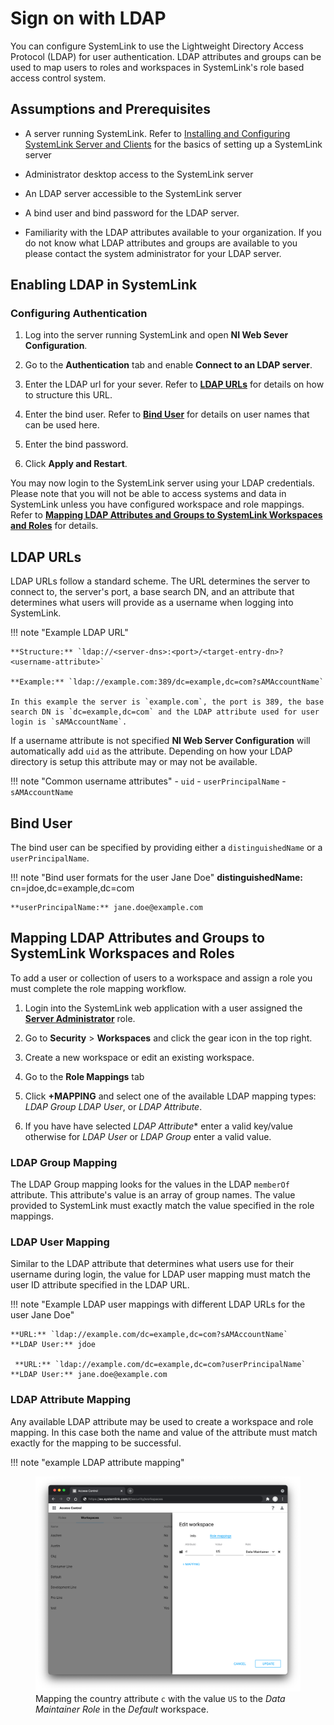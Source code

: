 # Sign on with LDAP

You can configure SystemLink to use the Lightweight Directory Access Protocol (LDAP) for user authentication. LDAP attributes and groups can be used to map users to roles and workspaces in SystemLink's role based access control system.

## Assumptions and Prerequisites

- A server running SystemLink. Refer to [Installing and Configuring SystemLink Server and Clients](https://www.ni.com/documentation/en/systemlink/latest/setup/configuring-systemlink-server-clients/) for the basics of setting up a SystemLink server

- Administrator desktop access to the SystemLink server

- An LDAP server accessible to the SystemLink server

- A bind user and bind password for the LDAP server.

- Familiarity with the LDAP attributes available to your organization. If you do not know what LDAP attributes and groups are available to you please contact the system administrator for your LDAP server.

## Enabling LDAP in SystemLink

### Configuring Authentication

1. Log into the server running SystemLink and open **NI Web Sever Configuration**.

2. Go to the **Authentication** tab and enable **Connect to an LDAP server**.

3. Enter the LDAP url for your sever. Refer to [**LDAP URLs**](#ldap-urls) for details on how to structure this URL.

4. Enter the bind user. Refer to [**Bind User**](#bind-user) for details on user names that can be used here.

5. Enter the bind password.

6. Click **Apply and Restart**.

You may now login to the SystemLink server using your LDAP credentials. Please note that you will not be able to access systems and data in SystemLink unless you have configured workspace and role mappings. Refer to [**Mapping LDAP Attributes and Groups to SystemLink Workspaces and Roles**](#mapping-ldap-attributes-and-groups-to-systemlink-workspaces-and-roles) for details.

## LDAP URLs

LDAP URLs follow a standard scheme. The URL determines the server to connect to, the server's port, a base search DN, and an attribute that determines what users will provide as a username when logging into SystemLink.

!!! note "Example LDAP URL"

    **Structure:** `ldap://<server-dns>:<port>/<target-entry-dn>?<username-attribute>`

    **Example:** `ldap://example.com:389/dc=example,dc=com?sAMAccountName`

    In this example the server is `example.com`, the port is 389, the base search DN is `dc=example,dc=com` and the LDAP attribute used for user login is `sAMAccountName`. 

If a username attribute is not specified **NI Web Server Configuration** will automatically add `uid` as the attribute. Depending on how your LDAP directory is setup this attribute may or may not be available.

!!! note "Common username attributes"
    - `uid`
    - `userPrincipalName`
    - `sAMAccountName`

## Bind User

The bind user can be specified by providing either a `distinguishedName` or a `userPrincipalName`.

!!! note "Bind user formats for the user Jane Doe"
    **distinguishedName:** cn=jdoe,dc=example,dc=com

    **userPrincipalName:** jane.doe@example.com

## Mapping LDAP Attributes and Groups to SystemLink Workspaces and Roles

To add a user or collection of users to a workspace and assign a role you must complete the role mapping workflow.

1. Login into the SystemLink web application with a user assigned the [**Server Administrator**](https://www.ni.com/documentation/en/systemlink/latest/setup/predefined-roles/) role.

2. Go to **Security** > **Workspaces** and click the gear icon in the top right.

3. Create a new workspace or edit an existing workspace.

4. Go to the **Role Mappings** tab

5. Click **+MAPPING** and select one of the available LDAP mapping types: *LDAP Group* *LDAP User*, or *LDAP Attribute*.

6. If you have have selected *LDAP Attribute** enter a valid key/value otherwise for *LDAP User* or *LDAP Group* enter a valid value.

### LDAP Group Mapping

The LDAP Group mapping looks for the values in the LDAP `memberOf` attribute. This attribute's value is an array of group names. The value provided to SystemLink must exactly match the value specified in the role mappings.

### LDAP User Mapping

Similar to the LDAP attribute that determines what users use for their username during login, the value for LDAP user mapping must match the user ID attribute specified in the LDAP URL.

!!! note "Example LDAP user mappings with different LDAP URLs for the user Jane Doe"

    **URL:** `ldap://example.com/dc=example,dc=com?sAMAccountName`
    **LDAP User:** jdoe

     **URL:** `ldap://example.com/dc=example,dc=com?userPrincipalName`
    **LDAP User:** jane.doe@example.com

### LDAP Attribute Mapping

Any available LDAP attribute may be used to create a workspace and role mapping. In this case both the name and value of the attribute must match exactly for the mapping to be successful.

!!! note "example LDAP attribute mapping"
    <figure>
      <img src="../../img/ldap-mapping.png" width="500" />
      <figcaption>Mapping the country attribute `c` with the value `US` to the *Data Maintainer Role* in the *Default* workspace.</figcaption>
    </figure>
